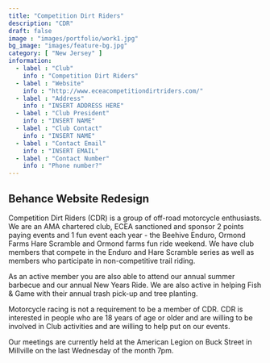 ```yaml
---
title: "Competition Dirt Riders"
description: "CDR"
draft: false
image : "images/portfolio/work1.jpg"
bg_image: "images/feature-bg.jpg"
category: [ "New Jersey" ]
information:
  - label : "Club"
    info : "Competition Dirt Riders"
  - label : "Website"
    info : "http://www.eceacompetitiondirtriders.com/"
  - label : "Address"
    info : "INSERT ADDRESS HERE"
  - label : "Club President"
    info : "INSERT NAME"
  - label : "Club Contact"
    info : "INSERT NAME"
  - label : "Contact Email"
    info : "INSERT EMAIL"
  - label : "Contact Number"
    info : "Phone number?"
---
```


## Behance Website Redesign

Competition Dirt Riders (CDR) is a group of off-road motorcycle enthusiasts. We are an AMA chartered club, ECEA sanctioned and sponsor 2 points paying events and 1 fun event each year - the Beehive Enduro, Ormond Farms Hare Scramble and Ormond farms fun ride weekend. We have club members that compete in the Enduro and Hare Scramble series as well as members who participate in non-competitive trail riding. 

As an active member you are also able to attend our annual summer barbecue and our annual New Years Ride. We are also active in helping Fish & Game with their annual trash pick-up and tree planting.

Motorcycle racing is not a requirement to be a member of CDR. CDR is interested in people who are 18 years of age or older and are willing to be involved in Club activities and are willing to help put on our events.

Our meetings are currently held at the American Legion on Buck Street in Millville on the last Wednesday of the month 7pm.
